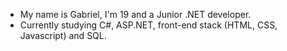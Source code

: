 - My name is Gabriel, I'm 19 and a Junior .NET developer.
- Currently studying C#, ASP.NET, front-end stack (HTML, CSS, Javascript) and SQL.
